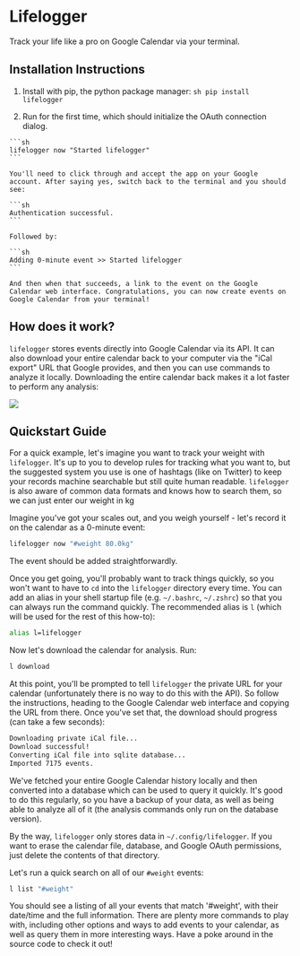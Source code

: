 Lifelogger
==========

Track your life like a pro on Google Calendar via your terminal.


## Installation Instructions

  1. Install with pip, the python package manager:
    ```sh
    pip install lifelogger
    ```

  2. Run for the first time, which should initialize the OAuth connection dialog.

    ```sh
    lifelogger now "Started lifelogger"
    ```

    You'll need to click through and accept the app on your Google account. After saying yes, switch back to the terminal and you should see:

    ```sh
    Authentication successful.
    ```

    Followed by:

    ```sh
    Adding 0-minute event >> Started lifelogger
    ```

    And then when that succeeds, a link to the event on the Google Calendar web interface. Congratulations, you can now create events on Google Calendar from your terminal!


## How does it work?

`lifelogger` stores events directly into Google Calendar via its API. It can
also download your entire calendar back to your computer via the "iCal export"
URL that Google provides, and then you can use commands to analyze it locally.
Downloading the entire calendar back makes it a lot faster to perform any
analysis:

![](https://github.com/github/training-kit/blob/master/docs/in-and-out.png)

## Quickstart Guide

For a quick example, let's imagine you want to track your weight with `lifelogger`. It's up to you to develop rules for tracking what you want to, but the suggested system you use is one of hashtags (like on Twitter) to keep your records machine searchable but still quite human readable. `lifelogger` is also aware of common data formats and knows how to search them, so we can just enter our weight in kg

Imagine you've got your scales out, and you weigh yourself - let's record it on the calendar as a 0-minute event:

```sh
lifelogger now "#weight 80.0kg"
```

The event should be added straightforwardly.

Once you get going, you'll probably want to track things quickly, so you won't want to have to `cd` into the `lifelogger` directory every time. You can add an alias in your shell startup file (e.g. `~/.bashrc`, `~/.zshrc`) so that you can always run the command quickly. The recommended alias is `l` (which will be used for the rest of this how-to):

```sh
alias l=lifelogger
```

Now let's download the calendar for analysis. Run:

```sh
l download
```

At this point, you'll be prompted to tell `lifelogger` the private URL for your calendar (unfortunately there is no way to do this with the API). So follow the instructions, heading to the Google Calendar web interface and copying the URL from there. Once you've set that, the download should progress (can take a few seconds):

```sh
Downloading private iCal file...
Download successful!
Converting iCal file into sqlite database...
Imported 7175 events.
```

We've fetched your entire Google Calendar history locally and then converted into a database which can be used to query it quickly. It's good to do this regularly, so you have a backup of your data, as well as being able to analyze all of it (the analysis commands only run on the database version).

By the way, `lifelogger` only stores data in `~/.config/lifelogger`. If you want to erase the calendar file, database, and Google OAuth permissions, just delete the contents of that directory.

Let's run a quick search on all of our `#weight` events:

```sh
l list "#weight"
```

You should see a listing of all your events that match '#weight', with their date/time and the full information. There are plenty more commands to play with, including other options and ways to add events to your calendar, as well as query them in more interesting ways. Have a poke around in the source code to check it out!
